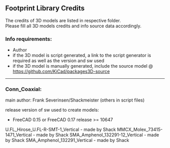 ## Footprint Library Credits

The credits of 3D models are listed in respective folder.  
Please fill all 3D models credits and info source data accordingly.  

### Info requirements:
- Author
- if the 3D model is script generated, a link to the script generator is required as well as the version and sw used
- if the 3D model is manually generated, include the source model @ https://github.com/KiCad/packages3D-source

<hr>  

### Conn_Coaxial:  
main author: Frank Severinsen/Shackmeister (others in script files)

release version of sw used to create models:  
- FreeCAD 0.15 or FreeCAD 0.17 release >= 10647

U.FL_Hirose_U.FL-R-SMT-1_Vertical 	- made by Shack
MMCX_Molex_73415-1471_Vertical		- made by Shack
SMA_Amphenol_132291-12_Vertical		- made by Shack
SMA_Amphenol_132291_Vertical 		- made by Shack